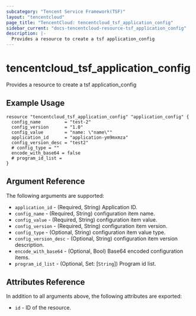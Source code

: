 ```yaml
---
subcategory: "Tencent Service Framework(TSF)"
layout: "tencentcloud"
page_title: "TencentCloud: tencentcloud_tsf_application_config"
sidebar_current: "docs-tencentcloud-resource-tsf_application_config"
description: |-
  Provides a resource to create a tsf application_config
---
```


# tencentcloud_tsf_application_config

Provides a resource to create a tsf application_config

## Example Usage

```hcl
resource "tencentcloud_tsf_application_config" "application_config" {
  config_name         = "test-2"
  config_version      = "1.0"
  config_value        = "name: \"name\""
  application_id      = "application-ym9mxmza"
  config_version_desc = "test2"
  # config_type = ""
  encode_with_base64 = false
  # program_id_list =
}
```

## Argument Reference

The following arguments are supported:

* `application_id` - (Required, String) Application ID.
* `config_name` - (Required, String) configuration item name.
* `config_value` - (Required, String) configuration item value.
* `config_version` - (Required, String) configuration item version.
* `config_type` - (Optional, String) configuration item value type.
* `config_version_desc` - (Optional, String) configuration item version description.
* `encode_with_base64` - (Optional, Bool) Base64 encoded configuration items.
* `program_id_list` - (Optional, Set: [`String`]) Program id list.

## Attributes Reference

In addition to all arguments above, the following attributes are exported:

* `id` - ID of the resource.




